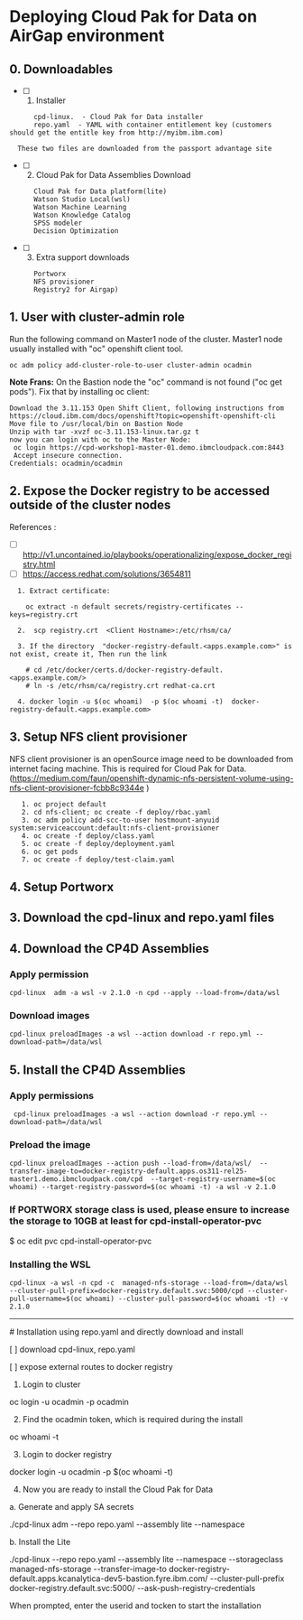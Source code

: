 # Deploying Cloud Pak for Data on AirGap environment

## 0. Downloadables

* [ ] 1. Installer
```
      cpd-linux.  - Cloud Pak for Data installer
      repo.yaml  - YAML with container entitlement key (customers should get the entitle key from http://myibm.ibm.com)
```
      These two files are downloaded from the passport advantage site

* [ ] 2. Cloud Pak for Data Assemblies Download
```   
      Cloud Pak for Data platform(lite)
      Watson Studio Local(wsl)
      Watson Machine Learning
      Watson Knowledge Catalog
      SPSS modeler
      Decision Optimization
```

* [ ] 3. Extra support downloads

```
      Portworx
      NFS provisioner
      Registry2 for Airgap)
```


## 1. User with cluster-admin role

Run the following command on Master1 node of the cluster. Master1 node usually installed with "oc" openshift client tool.

```oc adm policy add-cluster-role-to-user cluster-admin ocadmin```

<b>Note Frans:</b> On the Bastion node the "oc" command is not found ("oc get pods"). Fix that by installing oc client:

```In Open Shift Web Console, signin and go in topright menu to OC Command line Tools
Download the 3.11.153 Open Shift Client, following instructions from https://cloud.ibm.com/docs/openshift?topic=openshift-openshift-cli
Move file to /usr/local/bin on Bastion Node
Unzip with tar -xvzf oc-3.11.153-linux.tar.gz t
now you can login with oc to the Master Node:
 oc login https://cpd-workshop1-master-01.demo.ibmcloudpack.com:8443
 Accept insecure connection.
Credentials: ocadmin/ocadmin

```


## 2. Expose the Docker registry to be accessed outside of the cluster nodes
   References : 
   
* [ ]    http://v1.uncontained.io/playbooks/operationalizing/expose_docker_registry.html
* [ ]    https://access.redhat.com/solutions/3654811
```
  1. Extract certificate:

    oc extract -n default secrets/registry-certificates --keys=registry.crt
   
  2.  scp registry.crt  <Client Hostname>:/etc/rhsm/ca/
  
  3. If the directory  "docker-registry-default.<apps.example.com>" is not exist, create it, Then run the link
  
    # cd /etc/docker/certs.d/docker-registry-default.<apps.example.com/>
    # ln -s /etc/rhsm/ca/registry.crt redhat-ca.crt
    
  4. docker login -u $(oc whoami)  -p $(oc whoami -t)  docker-registry-default.<apps.example.com>
  ```
 
 ## 3. Setup NFS client provisioner
 
NFS client provisioner is an openSource image need to be downloaded from internet facing machine.  This is required for Cloud Pak for Data.  (https://medium.com/faun/openshift-dynamic-nfs-persistent-volume-using-nfs-client-provisioner-fcbb8c9344e )

 
       1. oc project default
       2. cd nfs-client; oc create -f deploy/rbac.yaml
       3. oc adm policy add-scc-to-user hostmount-anyuid system:serviceaccount:default:nfs-client-provisioner
       4. oc create -f deploy/class.yaml
       5. oc create -f deploy/deployment.yaml
       6. oc get pods
       7. oc create -f deploy/test-claim.yaml
       
 ## 4. Setup Portworx
 


 
 ## 3. Download the cpd-linux and repo.yaml files
 
 ## 4. Download the CP4D Assemblies
 
 ### Apply permission
 ```
 cpd-linux  adm -a wsl -v 2.1.0 -n cpd --apply --load-from=/data/wsl
 ```
 
 ### Download images
 ```
 cpd-linux preloadImages -a wsl --action download -r repo.yml --download-path=/data/wsl
 ```
 
 ## 5. Install the CP4D Assemblies
 
 ### Apply permissions
 ```
  cpd-linux preloadImages -a wsl --action download -r repo.yml --download-path=/data/wsl
 ```
 ### Preload the image 
  ```
  cpd-linux preloadImages --action push --load-from=/data/wsl/  --transfer-image-to=docker-registry-default.apps.os311-rel25-master1.demo.ibmcloudpack.com/cpd  --target-registry-username=$(oc whoami) --target-registry-password=$(oc whoami -t) -a wsl -v 2.1.0
  ```
  
 ### If PORTWORX storage class is used, please ensure to increase the storage to 10GB at least for cpd-install-operator-pvc
 $ oc edit pvc cpd-install-operator-pvc
 
 ### Installing the WSL
 
 ```
 cpd-linux -a wsl -n cpd -c  managed-nfs-storage --load-from=/data/wsl  --cluster-pull-prefix=docker-registry.default.svc:5000/cpd --cluster-pull-username=$(oc whoami) --cluster-pull-password=$(oc whoami -t) -v 2.1.0
 ```
 
<hr>
# Installation using repo.yaml and directly download and install

[ ] download cpd-linux, repo.yaml

[ ] expose external routes to docker registry


1. Login to cluster
   
oc login -u ocadmin -p ocadmin <url>

2. Find the ocadmin token, which is required during the install

oc whoami -t

3. Login to docker registry

docker login -u ocadmin -p $(oc whoami -t) <registry url>
      
4. Now you are ready to install the Cloud Pak for Data

a. Generate and apply SA secrets

./cpd-linux  adm --repo repo.yaml --assembly lite --namespace <namespace>
      
b. Install the Lite

./cpd-linux  --repo repo.yaml --assembly lite --namespace <namespace>  --storageclass managed-nfs-storage --transfer-image-to docker-registry-default.apps.kcanalytica-dev5-bastion.fyre.ibm.com/<namespace> --cluster-pull-prefix docker-registry.default.svc:5000/<namespace> --ask-push-registry-credentials
      
When prompted, enter the userid and tocken to start the installation
